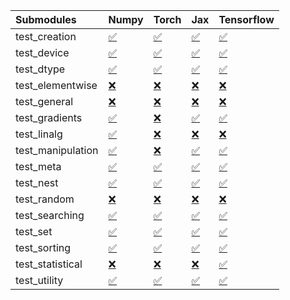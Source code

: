 | Submodules        | Numpy                                                                                                                           | Torch                                                                                                                           | Jax                                                                                                                             | Tensorflow                                                                                                                      |
|:------------------|:--------------------------------------------------------------------------------------------------------------------------------|:--------------------------------------------------------------------------------------------------------------------------------|:--------------------------------------------------------------------------------------------------------------------------------|:--------------------------------------------------------------------------------------------------------------------------------|
| test_creation     | <a href="https://github.com/unifyai/ivy/runs/8200119745?check_suite_focus=true" rel="noopener noreferrer" target="_blank">✅</a> | <a href="https://github.com/unifyai/ivy/runs/8200120894?check_suite_focus=true" rel="noopener noreferrer" target="_blank">✅</a> | <a href="https://github.com/unifyai/ivy/runs/8200122302?check_suite_focus=true" rel="noopener noreferrer" target="_blank">✅</a> | <a href="https://github.com/unifyai/ivy/runs/8200123423?check_suite_focus=true" rel="noopener noreferrer" target="_blank">✅</a> |
| test_device       | <a href="https://github.com/unifyai/ivy/runs/8200119801?check_suite_focus=true" rel="noopener noreferrer" target="_blank">✅</a> | <a href="https://github.com/unifyai/ivy/runs/8200120977?check_suite_focus=true" rel="noopener noreferrer" target="_blank">✅</a> | <a href="https://github.com/unifyai/ivy/runs/8200122367?check_suite_focus=true" rel="noopener noreferrer" target="_blank">✅</a> | <a href="https://github.com/unifyai/ivy/runs/8200123485?check_suite_focus=true" rel="noopener noreferrer" target="_blank">✅</a> |
| test_dtype        | <a href="https://github.com/unifyai/ivy/runs/8200119859?check_suite_focus=true" rel="noopener noreferrer" target="_blank">✅</a> | <a href="https://github.com/unifyai/ivy/runs/8200121058?check_suite_focus=true" rel="noopener noreferrer" target="_blank">✅</a> | <a href="https://github.com/unifyai/ivy/runs/8200122439?check_suite_focus=true" rel="noopener noreferrer" target="_blank">✅</a> | <a href="https://github.com/unifyai/ivy/runs/8200123550?check_suite_focus=true" rel="noopener noreferrer" target="_blank">✅</a> |
| test_elementwise  | <a href="https://github.com/unifyai/ivy/runs/8200119929?check_suite_focus=true" rel="noopener noreferrer" target="_blank">❌</a> | <a href="https://github.com/unifyai/ivy/runs/8200121148?check_suite_focus=true" rel="noopener noreferrer" target="_blank">❌</a> | <a href="https://github.com/unifyai/ivy/runs/8200122511?check_suite_focus=true" rel="noopener noreferrer" target="_blank">❌</a> | <a href="https://github.com/unifyai/ivy/runs/8200123633?check_suite_focus=true" rel="noopener noreferrer" target="_blank">❌</a> |
| test_general      | <a href="https://github.com/unifyai/ivy/runs/8200119993?check_suite_focus=true" rel="noopener noreferrer" target="_blank">❌</a> | <a href="https://github.com/unifyai/ivy/runs/8200121233?check_suite_focus=true" rel="noopener noreferrer" target="_blank">❌</a> | <a href="https://github.com/unifyai/ivy/runs/8200122581?check_suite_focus=true" rel="noopener noreferrer" target="_blank">❌</a> | <a href="https://github.com/unifyai/ivy/runs/8200123705?check_suite_focus=true" rel="noopener noreferrer" target="_blank">❌</a> |
| test_gradients    | <a href="https://github.com/unifyai/ivy/runs/8200120064?check_suite_focus=true" rel="noopener noreferrer" target="_blank">✅</a> | <a href="https://github.com/unifyai/ivy/runs/8200121327?check_suite_focus=true" rel="noopener noreferrer" target="_blank">❌</a> | <a href="https://github.com/unifyai/ivy/runs/8200122656?check_suite_focus=true" rel="noopener noreferrer" target="_blank">✅</a> | <a href="https://github.com/unifyai/ivy/runs/8200123790?check_suite_focus=true" rel="noopener noreferrer" target="_blank">✅</a> |
| test_linalg       | <a href="https://github.com/unifyai/ivy/runs/8200120132?check_suite_focus=true" rel="noopener noreferrer" target="_blank">✅</a> | <a href="https://github.com/unifyai/ivy/runs/8200121418?check_suite_focus=true" rel="noopener noreferrer" target="_blank">❌</a> | <a href="https://github.com/unifyai/ivy/runs/8200122719?check_suite_focus=true" rel="noopener noreferrer" target="_blank">❌</a> | <a href="https://github.com/unifyai/ivy/runs/8200123949?check_suite_focus=true" rel="noopener noreferrer" target="_blank">❌</a> |
| test_manipulation | <a href="https://github.com/unifyai/ivy/runs/8200120199?check_suite_focus=true" rel="noopener noreferrer" target="_blank">✅</a> | <a href="https://github.com/unifyai/ivy/runs/8200121504?check_suite_focus=true" rel="noopener noreferrer" target="_blank">❌</a> | <a href="https://github.com/unifyai/ivy/runs/8200122783?check_suite_focus=true" rel="noopener noreferrer" target="_blank">✅</a> | <a href="https://github.com/unifyai/ivy/runs/8200124028?check_suite_focus=true" rel="noopener noreferrer" target="_blank">✅</a> |
| test_meta         | <a href="https://github.com/unifyai/ivy/runs/8200120287?check_suite_focus=true" rel="noopener noreferrer" target="_blank">✅</a> | <a href="https://github.com/unifyai/ivy/runs/8200121585?check_suite_focus=true" rel="noopener noreferrer" target="_blank">✅</a> | <a href="https://github.com/unifyai/ivy/runs/8200122850?check_suite_focus=true" rel="noopener noreferrer" target="_blank">✅</a> | <a href="https://github.com/unifyai/ivy/runs/8200124093?check_suite_focus=true" rel="noopener noreferrer" target="_blank">✅</a> |
| test_nest         | <a href="https://github.com/unifyai/ivy/runs/8200120382?check_suite_focus=true" rel="noopener noreferrer" target="_blank">✅</a> | <a href="https://github.com/unifyai/ivy/runs/8200121661?check_suite_focus=true" rel="noopener noreferrer" target="_blank">✅</a> | <a href="https://github.com/unifyai/ivy/runs/8200122920?check_suite_focus=true" rel="noopener noreferrer" target="_blank">✅</a> | <a href="https://github.com/unifyai/ivy/runs/8200124161?check_suite_focus=true" rel="noopener noreferrer" target="_blank">✅</a> |
| test_random       | <a href="https://github.com/unifyai/ivy/runs/8200120463?check_suite_focus=true" rel="noopener noreferrer" target="_blank">❌</a> | <a href="https://github.com/unifyai/ivy/runs/8200121743?check_suite_focus=true" rel="noopener noreferrer" target="_blank">❌</a> | <a href="https://github.com/unifyai/ivy/runs/8200122983?check_suite_focus=true" rel="noopener noreferrer" target="_blank">❌</a> | <a href="https://github.com/unifyai/ivy/runs/8200124233?check_suite_focus=true" rel="noopener noreferrer" target="_blank">❌</a> |
| test_searching    | <a href="https://github.com/unifyai/ivy/runs/8200120525?check_suite_focus=true" rel="noopener noreferrer" target="_blank">✅</a> | <a href="https://github.com/unifyai/ivy/runs/8200121845?check_suite_focus=true" rel="noopener noreferrer" target="_blank">✅</a> | <a href="https://github.com/unifyai/ivy/runs/8200123046?check_suite_focus=true" rel="noopener noreferrer" target="_blank">✅</a> | <a href="https://github.com/unifyai/ivy/runs/8200124306?check_suite_focus=true" rel="noopener noreferrer" target="_blank">✅</a> |
| test_set          | <a href="https://github.com/unifyai/ivy/runs/8200120597?check_suite_focus=true" rel="noopener noreferrer" target="_blank">✅</a> | <a href="https://github.com/unifyai/ivy/runs/8200121938?check_suite_focus=true" rel="noopener noreferrer" target="_blank">✅</a> | <a href="https://github.com/unifyai/ivy/runs/8200123114?check_suite_focus=true" rel="noopener noreferrer" target="_blank">✅</a> | <a href="https://github.com/unifyai/ivy/runs/8200124369?check_suite_focus=true" rel="noopener noreferrer" target="_blank">✅</a> |
| test_sorting      | <a href="https://github.com/unifyai/ivy/runs/8200120670?check_suite_focus=true" rel="noopener noreferrer" target="_blank">✅</a> | <a href="https://github.com/unifyai/ivy/runs/8200122033?check_suite_focus=true" rel="noopener noreferrer" target="_blank">✅</a> | <a href="https://github.com/unifyai/ivy/runs/8200123177?check_suite_focus=true" rel="noopener noreferrer" target="_blank">✅</a> | <a href="https://github.com/unifyai/ivy/runs/8200124444?check_suite_focus=true" rel="noopener noreferrer" target="_blank">✅</a> |
| test_statistical  | <a href="https://github.com/unifyai/ivy/runs/8200120743?check_suite_focus=true" rel="noopener noreferrer" target="_blank">❌</a> | <a href="https://github.com/unifyai/ivy/runs/8200122129?check_suite_focus=true" rel="noopener noreferrer" target="_blank">❌</a> | <a href="https://github.com/unifyai/ivy/runs/8200123258?check_suite_focus=true" rel="noopener noreferrer" target="_blank">❌</a> | <a href="https://github.com/unifyai/ivy/runs/8200124516?check_suite_focus=true" rel="noopener noreferrer" target="_blank">✅</a> |
| test_utility      | <a href="https://github.com/unifyai/ivy/runs/8200120818?check_suite_focus=true" rel="noopener noreferrer" target="_blank">✅</a> | <a href="https://github.com/unifyai/ivy/runs/8200122216?check_suite_focus=true" rel="noopener noreferrer" target="_blank">✅</a> | <a href="https://github.com/unifyai/ivy/runs/8200123337?check_suite_focus=true" rel="noopener noreferrer" target="_blank">✅</a> | <a href="https://github.com/unifyai/ivy/runs/8200124577?check_suite_focus=true" rel="noopener noreferrer" target="_blank">✅</a> |